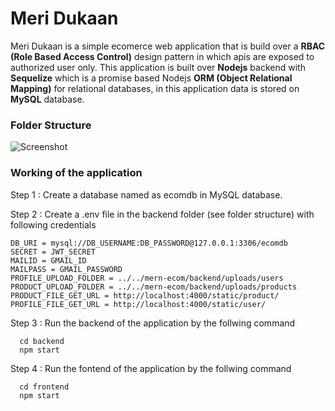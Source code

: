 # Meri Dukaan 
Meri Dukaan is a simple ecomerce web application that is build over a **RBAC (Role Based Access Control)** design pattern in which apis are exposed to authorized
user only. This application is built over **Nodejs** backend with **Sequelize** which is a promise based Nodejs **ORM (Object Relational Mapping)** for relational 
databases, in this application data is stored on **MySQL** database.

### Folder Structure 

![Screenshot](https://github.com/imyogeshgaur/mysql-react-ecom/blob/master/scrrenshots/Screenshot%20(92).png)

### Working of the application

Step 1 : Create a database named as ecomdb in MySQL database.

Step 2 : Create a .env file in the backend folder (see folder structure) with following credentials 
```
DB_URI = mysql://DB_USERNAME:DB_PASSWORD@127.0.0.1:3306/ecomdb
SECRET = JWT_SECRET
MAILID = GMAIL_ID
MAILPASS = GMAIL_PASSWORD
PROFILE_UPLOAD_FOLDER = ../../mern-ecom/backend/uploads/users
PRODUCT_UPLOAD_FOLDER = ../../mern-ecom/backend/uploads/products
PRODUCT_FILE_GET_URL = http://localhost:4000/static/product/
PROFILE_FILE_GET_URL = http://localhost:4000/static/user/
```
Step 3 : Run the backend of the application by the follwing command 
```
  cd backend
  npm start
```
Step 4 : Run the fontend of the application by the follwing command 
```
  cd frontend
  npm start
```
